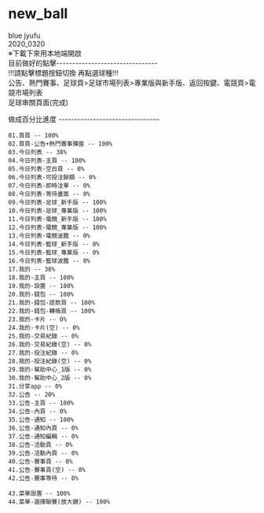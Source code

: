 # new_ball
blue jyufu</br>
2020_0320</br>
※下載下來用本地端開啟</br>
目前做好的點擊--------------------------------</br>
!!!請點擊標題按鈕切換 再點選球種!!!</br>
公告、熱門賽事、足球頁>足球市場列表>專業版與新手版、返回按鍵、電競頁>電競市場列表</br>
足球串關頁面(完成)</br>

做成百分比進度
--------------------------------</br>



```
01.首頁 -- 100%
02.首頁-公告+熱門賽事彈窗 -- 100%
03.今日列表 -- 38%
04.今日列表-主頁 -- 100%
05.今日列表-空白頁 -- 0%
06.今日列表-可投注餘額 -- 0%
07.今日列表-即時注單 -- 0%
08.今日列表-等待畫面 -- 0%
09.今日列表-足球_新手版 -- 100%
10.今日列表-足球_專業版 -- 100%
11.今日列表-電競_新手版 -- 100%
12.今日列表-電競_專業版 -- 100%
13.今日列表-電競波膽 -- 0%
14.今日列表-籃球_新手版 -- 0%
15.今日列表-籃球_專業版 -- 0%
16.今日列表-籃球波膽 -- 0%
17.我的 -- 38%
18.我的-主頁 -- 100%
19.我的-設置 -- 100%
20.我的-錢包 -- 100%
21.我的-錢包-提款頁 -- 100%
22.我的-錢包-轉帳頁 -- 100%
23.我的-卡片 -- 0%
24.我的-卡片(空) -- 0%
25.我的-交易紀錄 -- 0%
26.我的-交易紀錄(空) -- 0%
27.我的-投注紀錄 -- 0%
28.我的-投注紀錄(空) -- 0%
29.我的-幫助中心_1版 -- 0%
30.我的-幫助中心_2版 -- 0%
31.分享app -- 0%
32.公告 -- 20%
33.公告-主頁 -- 100%
34.公告-內頁 -- 0%
35.公告-通知 -- 100%
36.公告-通知內頁 -- 0%
37.公告-通知編輯 -- 0%
38.公告-活動頁 -- 0%
39.公告-活動內頁 -- 0%
40.公告-賽事頁 -- 0%
41.公告-賽事頁(空) -- 0%
42.公告-賽事等待 -- 0%

43.菜單設置 -- 100%
44.菜單-選擇聯賽(放大鏡) -- 100%
